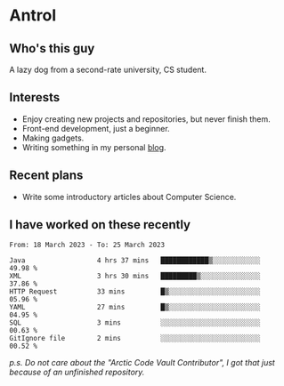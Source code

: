 # Antrol

## Who's this guy

A lazy dog from a second-rate university, CS student.

## Interests

* Enjoy creating new projects and repositories, but never finish them.
* Front-end development, just a beginner.
* Making gadgets.
* Writing something in my personal [blog](https://blog.antrol.xyz/).

## Recent plans

* Write some introductory articles about Computer Science.

<!--
* Try to develop a website for [Anime4KCPP](https://github.com/TianZerL/Anime4KCPP).
* Develop a Markdown renderer which user can customize its css, of course it is GUI-based.~~(If I could finish  it before getting bored)~~
* Work with my [teammates](https://github.com/SWJTU-Lazy-Dogs).
* Find something interests me, as a hobby after finishing my ~~boring~~ homework.
-->

## I have worked on these recently

<!--START_SECTION:waka-->

```text
From: 18 March 2023 - To: 25 March 2023

Java                  4 hrs 37 mins   ████████████▒░░░░░░░░░░░░   49.98 %
XML                   3 hrs 30 mins   █████████▒░░░░░░░░░░░░░░░   37.86 %
HTTP Request          33 mins         █▒░░░░░░░░░░░░░░░░░░░░░░░   05.96 %
YAML                  27 mins         █▒░░░░░░░░░░░░░░░░░░░░░░░   04.95 %
SQL                   3 mins          ░░░░░░░░░░░░░░░░░░░░░░░░░   00.63 %
GitIgnore file        2 mins          ░░░░░░░░░░░░░░░░░░░░░░░░░   00.52 %
```

<!--END_SECTION:waka-->

*p.s.  Do not care about the "Arctic Code Vault Contributor", I got that just because of an unfinished repository.*

<!--
**qzmlgfj/qzmlgfj** is a ✨ _special_ ✨ repository because its `README.md` (this file) appears on your GitHub profile.

Here are some ideas to get you started:

- 🔭 I’m currently working on ...
- 🌱 I’m currently learning ...
- 👯 I’m looking to collaborate on ...
- 🤔 I’m looking for help with ...
- 💬 Ask me about ...
- 📫 How to reach me: ...
- 😄 Pronouns: ...
- ⚡ Fun fact: ...
-->
